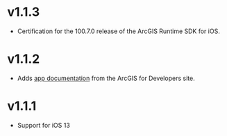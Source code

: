 # v1.1.3

- Certification for the 100.7.0 release of the ArcGIS Runtime SDK for iOS.

# v1.1.2

* Adds [app documentation](/docs/index.md) from the ArcGIS for Developers site.

# v1.1.1

* Support for iOS 13
